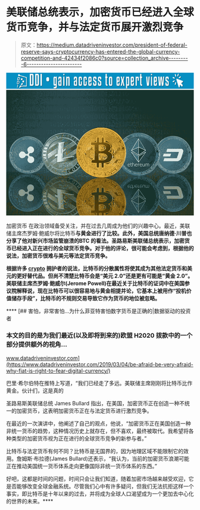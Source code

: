 # 美联储总统表示，加密货币已经进入全球货币竞争，并与法定货币展开激烈竞争

> 原文：<https://medium.datadriveninvestor.com/president-of-federal-reserve-says-cryptocurrency-has-entered-the-global-currency-competition-and-42434f2086c0?source=collection_archive---------6----------------------->

[![](img/43c377a7e0843c622667bf54a46dbaa1.png)](http://www.track.datadriveninvestor.com/1B9E)![](img/bef721086094ced716507d9a797f2c0b.png)

加密货币 在政治领域备受关注，并在过去几周成为他们的兴趣中心。最近，美联储主席杰罗姆·鲍威尔将比特币[](https://www.thecoinrepublic.com/bitcoin-accepted-3-million-on-valletta-palazzo-mansion-in-malta-which-is-on-sale/)**与黄金进行了比较。此外，美国总统唐纳德·川普也分享了他对新兴市场监管崩溃的[](https://www.thecoinrepublic.com/btc-com-adopts-bip70-for-commercial-bitcoin-payments/)**BTC 的看法。圣路易斯美联储总统表示，加密货币已经进入正在进行的全球货币竞争。对于他的评论，很可能会考虑到，根据他的说法，加密货币很难与美元等法定货币竞争。****

****根据许多 [**crypto**](https://www.thecoinrepublic.com/crypto-2019-experts-predict-adoption-but-also-losses/) 拥护者的说法，比特币的分散属性将使其成为其他法定货币和美元的更好替代品。但尚不清楚比特币会是“美元 2.0”还是更有可能是“黄金 2.0”。美联储主席杰罗姆·鲍威尔(Jerome Powell)在最近关于比特币的证词中在美国参议院解释说，现在比特币可以很容易地与黄金相提并论，它基本上被用作“投机价值储存手段”，比特币的不规则交易导致它作为货币的地位被忽略。****

****[](https://www.datadriveninvestor.com/2019/03/04/be-afraid-be-very-afraid-why-fiat-is-right-to-fear-digital-currency/) [## 害怕，非常害怕...为什么菲亚特害怕数字货币是正确的|数据驱动的投资者

### 本文的目的是为我们最近(以及即将到来的)欧盟 H2020 拨款中的一个部分提供额外的视角…

www.datadriveninvestor.com](https://www.datadriveninvestor.com/2019/03/04/be-afraid-be-very-afraid-why-fiat-is-right-to-fear-digital-currency/) 

巴里·希尔伯特在推特上写道，“我们已经走了多远。美联储主席刚刚将比特币比作黄金。伙计们，这是真的

圣路易斯美联储总统 James Bullard 指出，在美国，加密货币正在创造一种不统一的加密货币，这表明加密货币正在与法定货币进行激烈竞争。

在最近的一次演讲中，他阐述了自己的观点，他说，“加密货币正在美国创造一种非统一货币的趋势，这种情况历史上就存在，但不喜欢，最终被取代。我希望将各种类型的加密货币视为正在进行的全球货币竞争的新参与者。”

比特币与法定货币有何不同？比特币是无国界的，因为地理区域不能限制它的效用。詹姆斯·布拉德(James Bullard)还表示，“我认为，当前的加密货币浪潮可能正在推动美国统一货币体系走向更像国际非统一货币体系的东西。”

好吧，这都是时间的问题，时间只会让我们知道，随着加密市场越来越受欢迎，它是否能够改变全球金融系统。尽管我们心中有许多疑问，但我们无法抗拒这样一个事实，即比特币是十年以来的过去，并将成为全球人口渴望成为一个更加去中心化的世界的未来。****